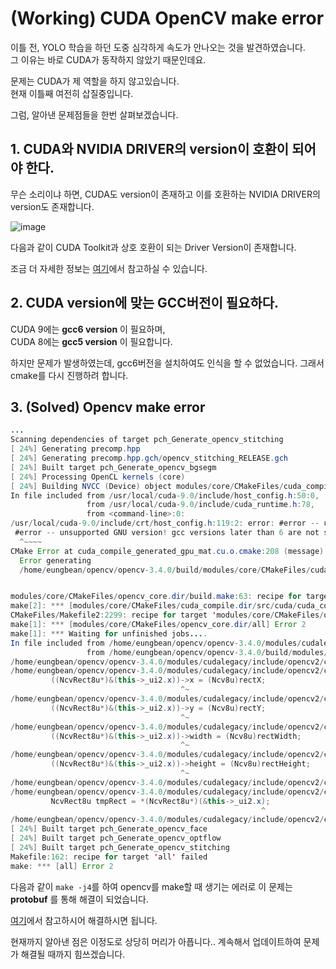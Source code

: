 (Working) CUDA OpenCV make error
==

이틀 전, YOLO 학습을 하던 도중 심각하게 속도가 안나오는 것을 발견하였습니다.   
그 이유는 바로 CUDA가 동작하지 않았기 때문인데요.

문제는 CUDA가 제 역할을 하지 않고있습니다.   
현재 이틀째 여전히 삽질중입니다. 

그럼, 알아낸 문제점들을 한번 살펴보겠습니다.

## 1. CUDA와 NVIDIA DRIVER의 version이 호환이 되어야 한다.

무슨 소리이냐 하면, CUDA도 version이 존재하고 이를 호환하는 NVIDIA DRIVER의 version도 존재합니다. 

![image](https://media.discordapp.net/attachments/633251365434687491/677117853916332052/unknown.png)

다음과 같이 CUDA Toolkit과 상호 호환이 되는 Driver Version이 존재합니다. 

조금 더 자세한 정보는 [여기](https://docs.nvidia.com/deploy/cuda-compatibility/index.html)에서 참고하실 수 있습니다. 

## 2. CUDA version에 맞는 GCC버전이 필요하다. 

CUDA 9에는 __gcc6 version__ 이 필요하며,   
CUDA 8에는 __gcc5 version__ 이 필요합니다. 

하지만 문제가 발생하였는데, gcc6버전을 설치하여도 인식을 할 수 없었습니다. 
그래서 cmake를 다시 진행하려 합니다. 

## 3. (Solved) Opencv make error

``` java
...
Scanning dependencies of target pch_Generate_opencv_stitching
[ 24%] Generating precomp.hpp
[ 24%] Generating precomp.hpp.gch/opencv_stitching_RELEASE.gch
[ 24%] Built target pch_Generate_opencv_bgsegm
[ 24%] Processing OpenCL kernels (core)
[ 24%] Building NVCC (Device) object modules/core/CMakeFiles/cuda_compile.dir/src/cuda/cuda_compile_generated_gpu_mat.cu.o
In file included from /usr/local/cuda-9.0/include/host_config.h:50:0,
                 from /usr/local/cuda-9.0/include/cuda_runtime.h:78,
                 from <command-line>:0:
/usr/local/cuda-9.0/include/crt/host_config.h:119:2: error: #error -- unsupported GNU version! gcc versions later than 6 are not supported!
 #error -- unsupported GNU version! gcc versions later than 6 are not supported!
  ^~~~~
CMake Error at cuda_compile_generated_gpu_mat.cu.o.cmake:208 (message):
  Error generating
  /home/eungbean/opencv/opencv-3.4.0/build/modules/core/CMakeFiles/cuda_compile.dir/src/cuda/./cuda_compile_generated_gpu_mat.cu.o


modules/core/CMakeFiles/opencv_core.dir/build.make:63: recipe for target 'modules/core/CMakeFiles/cuda_compile.dir/src/cuda/cuda_compile_generated_gpu_mat.cu.o' failed
make[2]: *** [modules/core/CMakeFiles/cuda_compile.dir/src/cuda/cuda_compile_generated_gpu_mat.cu.o] Error 1
CMakeFiles/Makefile2:2299: recipe for target 'modules/core/CMakeFiles/opencv_core.dir/all' failed
make[1]: *** [modules/core/CMakeFiles/opencv_core.dir/all] Error 2
make[1]: *** Waiting for unfinished jobs....
In file included from /home/eungbean/opencv/opencv-3.4.0/modules/cudalegacy/include/opencv2/cudalegacy.hpp:50:0,
                 from /home/eungbean/opencv/opencv-3.4.0/build/modules/stitching/precomp.hpp:87:
/home/eungbean/opencv/opencv-3.4.0/modules/cudalegacy/include/opencv2/cudalegacy/NCVHaarObjectDetection.hpp: In member function ‘NCVStatus HaarFeature64::setRect(Ncv32u, Ncv32u, Ncv32u, Ncv32u, Ncv32u, Ncv32u)’:
/home/eungbean/opencv/opencv-3.4.0/modules/cudalegacy/include/opencv2/cudalegacy/NCVHaarObjectDetection.hpp:87:38: warning: dereferencing type-punned pointer will break strict-aliasing rules [-Wstrict-aliasing]
         ((NcvRect8u*)&(this->_ui2.x))->x = (Ncv8u)rectX;
                                      ^~
/home/eungbean/opencv/opencv-3.4.0/modules/cudalegacy/include/opencv2/cudalegacy/NCVHaarObjectDetection.hpp:88:38: warning: dereferencing type-punned pointer will break strict-aliasing rules [-Wstrict-aliasing]
         ((NcvRect8u*)&(this->_ui2.x))->y = (Ncv8u)rectY;
                                      ^~
/home/eungbean/opencv/opencv-3.4.0/modules/cudalegacy/include/opencv2/cudalegacy/NCVHaarObjectDetection.hpp:89:38: warning: dereferencing type-punned pointer will break strict-aliasing rules [-Wstrict-aliasing]
         ((NcvRect8u*)&(this->_ui2.x))->width = (Ncv8u)rectWidth;
                                      ^~
/home/eungbean/opencv/opencv-3.4.0/modules/cudalegacy/include/opencv2/cudalegacy/NCVHaarObjectDetection.hpp:90:38: warning: dereferencing type-punned pointer will break strict-aliasing rules [-Wstrict-aliasing]
         ((NcvRect8u*)&(this->_ui2.x))->height = (Ncv8u)rectHeight;
                                      ^~
/home/eungbean/opencv/opencv-3.4.0/modules/cudalegacy/include/opencv2/cudalegacy/NCVHaarObjectDetection.hpp: In member function ‘void HaarFeature64::getRect(Ncv32u*, Ncv32u*, Ncv32u*, Ncv32u*)’:
/home/eungbean/opencv/opencv-3.4.0/modules/cudalegacy/include/opencv2/cudalegacy/NCVHaarObjectDetection.hpp:102:56: warning: dereferencing type-punned pointer will break strict-aliasing rules [-Wstrict-aliasing]
         NcvRect8u tmpRect = *(NcvRect8u*)(&this->_ui2.x);
                                                        ^
/home/eungbean/opencv/opencv-3.4.0/modules/cudalegacy/include/opencv2/cudalegacy/NCVHaarObjectDetection.hpp:102:56: warning: dereferencing type-punned pointer will break strict-aliasing rules [-Wstrict-aliasing]
[ 24%] Built target pch_Generate_opencv_face
[ 24%] Built target pch_Generate_opencv_optflow
[ 24%] Built target pch_Generate_opencv_stitching
Makefile:162: recipe for target 'all' failed
make: *** [all] Error 2
```

다음과 같이 `make -j4`를 하여 opencv를 make할 때 생기는 에러로 이 문제는 __protobuf__ 를 통해 해결이 되었습니다. 

[여기](https://eungbean.github.io/2018/10/22/eod-opencv-protobuf/)에서 참고하시어 해결하시면 됩니다.

현재까지 알아낸 점은 이정도로 상당히 머리가 아픕니다.. 
계속해서 업데이트하여 문제가 해결될 때까지 힘쓰겠습니다.